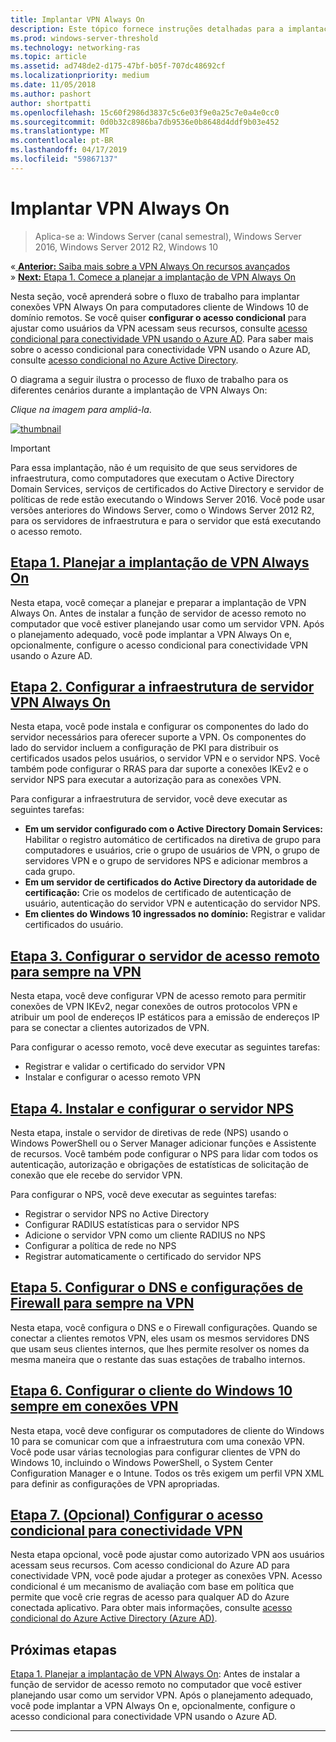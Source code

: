 ```yaml
---
title: Implantar VPN Always On
description: Este tópico fornece instruções detalhadas para a implantação de VPN Always On no Windows Server 2016.
ms.prod: windows-server-threshold
ms.technology: networking-ras
ms.topic: article
ms.assetid: ad748de2-d175-47bf-b05f-707dc48692cf
ms.localizationpriority: medium
ms.date: 11/05/2018
ms.author: pashort
author: shortpatti
ms.openlocfilehash: 15c60f2986d3837c5c6e03f9e0a25c7e0a4e0cc0
ms.sourcegitcommit: 0d0b32c8986ba7db9536e0b8648d4ddf9b03e452
ms.translationtype: MT
ms.contentlocale: pt-BR
ms.lasthandoff: 04/17/2019
ms.locfileid: "59867137"
---
```

# <a name="deploy-always-on-vpn"></a>Implantar VPN Always On

>Aplica-se a: Windows Server (canal semestral), Windows Server 2016, Windows Server 2012 R2, Windows 10

&#0171;[ **Anterior:** Saiba mais sobre a VPN Always On recursos avançados](always-on-vpn-adv-options.md)<br>
&#0187; [ **Next:** Etapa 1. Comece a planejar a implantação de VPN Always On](always-on-vpn-deploy-planning.md)

Nesta seção, você aprenderá sobre o fluxo de trabalho para implantar conexões VPN Always On para computadores cliente de Windows 10 de domínio remotos. Se você quiser **configurar o acesso condicional** para ajustar como usuários da VPN acessam seus recursos, consulte [acesso condicional para conectividade VPN usando o Azure AD](../../ad-ca-vpn-connectivity-windows10.md). Para saber mais sobre o acesso condicional para conectividade VPN usando o Azure AD, consulte [acesso condicional no Azure Active Directory](https://docs.microsoft.com/azure/active-directory/active-directory-conditional-access-azure-portal). 


O diagrama a seguir ilustra o processo de fluxo de trabalho para os diferentes cenários durante a implantação de VPN Always On: 

_Clique na imagem para ampliá-la_.

<a href="../../../../media/Always-On-Vpn/always-on-vpn-deployment-workflow.png" alt="Full-sized view of the Always On VPN deployment workflow" target="_blank">![thumbnail](../../../../media/Always-On-Vpn/always-on-vpn-deployment-workflow-sm.png)
</a> 

>[!IMPORTANT]
>Para essa implantação, não é um requisito de que seus servidores de infraestrutura, como computadores que executam o Active Directory Domain Services, serviços de certificados do Active Directory e servidor de políticas de rede estão executando o Windows Server 2016. Você pode usar versões anteriores do Windows Server, como o Windows Server 2012 R2, para os servidores de infraestrutura e para o servidor que está executando o acesso remoto.

## <a name="step-1-plan-the-always-on-vpn-deploymentalways-on-vpn-deploy-planningmd"></a>[Etapa 1. Planejar a implantação de VPN Always On](always-on-vpn-deploy-planning.md)

Nesta etapa, você começar a planejar e preparar a implantação de VPN Always On. Antes de instalar a função de servidor de acesso remoto no computador que você estiver planejando usar como um servidor VPN. Após o planejamento adequado, você pode implantar a VPN Always On e, opcionalmente, configure o acesso condicional para conectividade VPN usando o Azure AD.

## <a name="step-2-configure-the-always-on-vpn-server-infrastructurevpn-deploy-server-infrastructuremd"></a>[Etapa 2. Configurar a infraestrutura de servidor VPN Always On](vpn-deploy-server-infrastructure.md)

Nesta etapa, você pode instala e configurar os componentes do lado do servidor necessários para oferecer suporte a VPN. Os componentes do lado do servidor incluem a configuração de PKI para distribuir os certificados usados pelos usuários, o servidor VPN e o servidor NPS.  Você também pode configurar o RRAS para dar suporte a conexões IKEv2 e o servidor NPS para executar a autorização para as conexões VPN.

Para configurar a infraestrutura de servidor, você deve executar as seguintes tarefas:
- **Em um servidor configurado com o Active Directory Domain Services:** Habilitar o registro automático de certificados na diretiva de grupo para computadores e usuários, crie o grupo de usuários de VPN, o grupo de servidores VPN e o grupo de servidores NPS e adicionar membros a cada grupo.
- **Em um servidor de certificados do Active Directory da autoridade de certificação:** Crie os modelos de certificado de autenticação de usuário, autenticação do servidor VPN e autenticação do servidor NPS.
- **Em clientes do Windows 10 ingressados no domínio:** Registrar e validar certificados do usuário.

## <a name="step-3-configure-the-remote-access-server-for-always-on-vpnvpn-deploy-rasmd"></a>[Etapa 3. Configurar o servidor de acesso remoto para sempre na VPN](vpn-deploy-ras.md)

Nesta etapa, você deve configurar VPN de acesso remoto para permitir conexões de VPN IKEv2, negar conexões de outros protocolos VPN e atribuir um pool de endereços IP estáticos para a emissão de endereços IP para se conectar a clientes autorizados de VPN.

Para configurar o acesso remoto, você deve executar as seguintes tarefas:
- Registrar e validar o certificado do servidor VPN
- Instalar e configurar o acesso remoto VPN

## <a name="step-4-install-and-configure-the-nps-servervpn-deploy-npsmd"></a>[Etapa 4. Instalar e configurar o servidor NPS](vpn-deploy-nps.md)

Nesta etapa, instale o servidor de diretivas de rede (NPS) usando o Windows PowerShell ou o Server Manager adicionar funções e Assistente de recursos. Você também pode configurar o NPS para lidar com todos os autenticação, autorização e obrigações de estatísticas de solicitação de conexão que ele recebe do servidor VPN.

Para configurar o NPS, você deve executar as seguintes tarefas:
- Registrar o servidor NPS no Active Directory
- Configurar RADIUS estatísticas para o servidor NPS
- Adicione o servidor VPN como um cliente RADIUS no NPS
- Configurar a política de rede no NPS
- Registrar automaticamente o certificado do servidor NPS

## <a name="step-5-configure-dns-and-firewall-settings-for-always-on-vpnvpn-deploy-dns-firewallmd"></a>[Etapa 5. Configurar o DNS e configurações de Firewall para sempre na VPN](vpn-deploy-dns-firewall.md)

Nesta etapa, você configura o DNS e o Firewall configurações. Quando se conectar a clientes remotos VPN, eles usam os mesmos servidores DNS que usam seus clientes internos, que lhes permite resolver os nomes da mesma maneira que o restante das suas estações de trabalho internos. 

## <a name="step-6-configure-windows-10-client-always-on-vpn-connectionsvpn-deploy-client-vpn-connectionsmd"></a>[Etapa 6. Configurar o cliente do Windows 10 sempre em conexões VPN](vpn-deploy-client-vpn-connections.md)

Nesta etapa, você deve configurar os computadores de cliente do Windows 10 para se comunicar com que a infraestrutura com uma conexão VPN. Você pode usar várias tecnologias para configurar clientes de VPN do Windows 10, incluindo o Windows PowerShell, o System Center Configuration Manager e o Intune. Todos os três exigem um perfil VPN XML para definir as configurações de VPN apropriadas. 

## <a name="step-7-optional-configure-conditional-access-for-vpn-connectivityad-ca-vpn-connectivity-windows10md"></a>[Etapa 7. (Opcional) Configurar o acesso condicional para conectividade VPN](../../ad-ca-vpn-connectivity-windows10.md) 
Nesta etapa opcional, você pode ajustar como autorizado VPN aos usuários acessam seus recursos. Com acesso condicional do Azure AD para conectividade VPN, você pode ajudar a proteger as conexões VPN. Acesso condicional é um mecanismo de avaliação com base em política que permite que você crie regras de acesso para qualquer AD do Azure conectada aplicativo. Para obter mais informações, consulte [acesso condicional do Azure Active Directory (Azure AD)](https://docs.microsoft.com/azure/active-directory/active-directory-conditional-access-azure-portal).


## <a name="next-step"></a>Próximas etapas
[Etapa 1. Planejar a implantação de VPN Always On](always-on-vpn-deploy-planning.md): Antes de instalar a função de servidor de acesso remoto no computador que você estiver planejando usar como um servidor VPN. Após o planejamento adequado, você pode implantar a VPN Always On e, opcionalmente, configure o acesso condicional para conectividade VPN usando o Azure AD.  



---